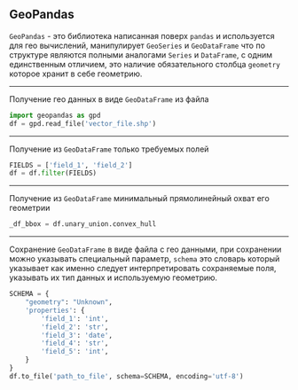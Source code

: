 GeoPandas
---

`GeoPandas` - это библиотека написанная поверх `pandas` и используется для 
гео вычислений, манипулирует `GeoSeries` и `GeoDataFrame` что по структуре
являются полными аналогами `Series` и `DataFrame`, с одним единственным отличием,
это наличие обязательного столбца `geometry` которое хранит в себе геометрию.

---

Получение гео данных в виде `GeoDataFrame` из файла 

```python
import geopandas as gpd
df = gpd.read_file('vector_file.shp')
```

---

Получение из `GeoDataFrame` только требуемых полей

```python
FIELDS = ['field_1', 'field_2']
df = df.filter(FIELDS)
```

---

Получение из `GeoDataFrame` минимальный прямолинейный охват его геометрии

```python
_df_bbox = df.unary_union.convex_hull
```

---

Сохранение `GeoDataFrame` в виде файла с гео данными, при сохранении можно 
указывать специальный параметр, `schema` это словарь который указывает как именно
следует интерпретировать сохраняемые поля, указывать их тип данных и используемую
геометрию.

```python
SCHEMA = {
    "geometry": "Unknown",
    'properties': {
        'field_1': 'int',
        'field_2': 'str',
        'field_3': 'date',
        'field_4': 'str',
        'field_5': 'int',
    }
}
df.to_file('path_to_file', schema=SCHEMA, encoding='utf-8')
```
